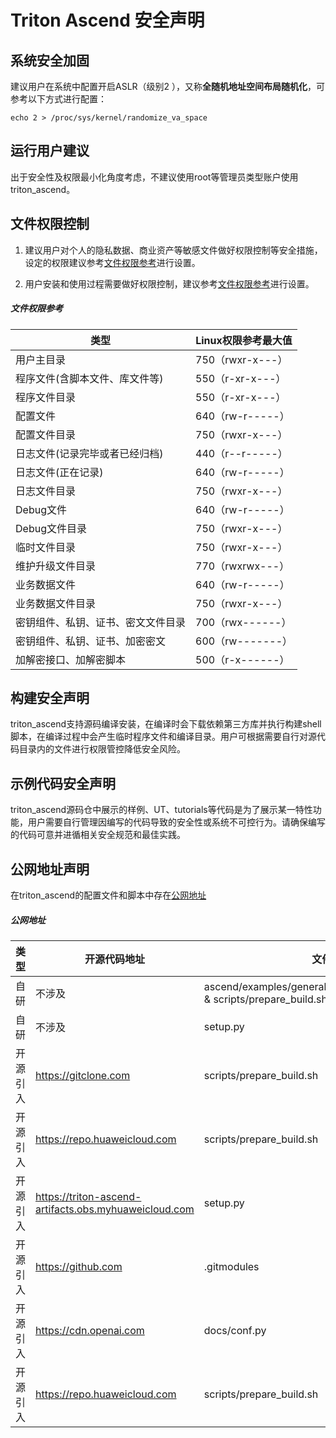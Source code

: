 # Triton Ascend 安全声明

## 系统安全加固

建议用户在系统中配置开启ASLR（级别2 ），又称**全随机地址空间布局随机化**，可参考以下方式进行配置：

    echo 2 > /proc/sys/kernel/randomize_va_space

## 运行用户建议

出于安全性及权限最小化角度考虑，不建议使用root等管理员类型账户使用triton_ascend。

## 文件权限控制

1. 建议用户对个人的隐私数据、商业资产等敏感文件做好权限控制等安全措施，设定的权限建议参考[文件权限参考](#文件权限参考)进行设置。

2. 用户安装和使用过程需要做好权限控制，建议参考[文件权限参考](#文件权限参考)进行设置。


##### 文件权限参考

|   类型                             |   Linux权限参考最大值   |
|----------------------------------- |-----------------------|
|  用户主目录                         |   750（rwxr-x---）     |
|  程序文件(含脚本文件、库文件等)       |   550（r-xr-x---）     |
|  程序文件目录                       |   550（r-xr-x---）     |
|  配置文件                           |   640（rw-r-----）     |
|  配置文件目录                       |   750（rwxr-x---）     |
|  日志文件(记录完毕或者已经归档)       |   440（r--r-----）     |
|  日志文件(正在记录)                  |   640（rw-r-----）    |
|  日志文件目录                       |   750（rwxr-x---）     |
|  Debug文件                         |   640（rw-r-----）      |
|  Debug文件目录                      |   750（rwxr-x---）     |
|  临时文件目录                       |   750（rwxr-x---）     |
|  维护升级文件目录                   |   770（rwxrwx---）      |
|  业务数据文件                       |   640（rw-r-----）      |
|  业务数据文件目录                   |   750（rwxr-x---）      |
|  密钥组件、私钥、证书、密文文件目录   |   700（rwx------）      |
|  密钥组件、私钥、证书、加密密文       |   600（rw-------）     |
|  加解密接口、加解密脚本              |   500（r-x------）      |


## 构建安全声明

triton_ascend支持源码编译安装，在编译时会下载依赖第三方库并执行构建shell脚本，在编译过程中会产生临时程序文件和编译目录。用户可根据需要自行对源代码目录内的文件进行权限管控降低安全风险。

## 示例代码安全声明

triton_ascend源码仓中展示的样例、UT、tutorials等代码是为了展示某一特性功能，用户需要自行管理因编写的代码导致的安全性或系统不可控行为。请确保编写的代码可意并进循相关安全规范和最佳实践。

## 公网地址声明

在triton_ascend的配置文件和脚本中存在[公网地址](#公网地址)

##### 公网地址
| 类型     | 开源代码地址                                                                                     | 文件名                                      | 公网IP地址/公网URL地址/域名/邮箱地址                                                                 | 用途说明                          |
|----------|------------------------------------------------------------------------------------------------|-------------------------------------------|------------------------------------------------------------------------------------------------------|-----------------------------------|
| 自研     | 不涉及                                                                                         | ascend/examples/generalization_cases/run_daily.sh & scripts/prepare_build.sh | https://gitee.com/shijingchang/triton.git                                                           | 构建依赖代码仓                 |
| 自研     | 不涉及                                                                                         | setup.py                                   | https://gitee.com/ascend/triton-ascend/                                                             | triton_ascend源码仓地址 |
| 开源引入 | https://gitclone.com                                                            | scripts/prepare_build.sh                   | https://gitclone.com/github.com/llvm/llvm-project.git                                               | 依赖的llvm源码仓    |
| 开源引入 | https://repo.huaweicloud.com                                            | scripts/prepare_build.sh                           | https://repo.huaweicloud.com/repository/pypi/simple                                                | 用于配置pybind11下载连接 |
| 开源引入 | https://triton-ascend-artifacts.obs.myhuaweicloud.com | setup.py |https://triton-ascend-artifacts.obs.myhuaweicloud.com/llvm-builds/{name}.tar.gz | 用于下载预编译的LLVM工具 |
| 开源引入 | https://github.com | .gitmodules |https://github.com/triton-lang/triton.git | triton官方代码仓，用于构建triton_ascend |
| 开源引入 | https://cdn.openai.com | docs/conf.py |https://cdn.openai.com/triton/assets/triton-logo.png | triton log文件地址，用于展示在文档中 |
| 开源引入 | https://repo.huaweicloud.com | scripts/prepare_build.sh |https://repo.huaweicloud.com/repository/pypi/simple/ | pybind11 whl包托管地址 |
